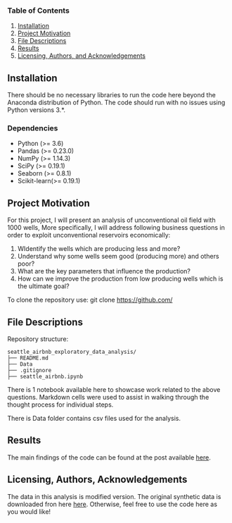 
### Table of Contents

1. [Installation](#installation)
2. [Project Motivation](#motivation)
3. [File Descriptions](#files)
4. [Results](#results)
5. [Licensing, Authors, and Acknowledgements](#licensing)

## Installation <a name="installation"></a>

There should be no necessary libraries to run the code here beyond the Anaconda distribution of Python.  The code should run with no issues using Python versions 3.*.

### Dependencies

- Python (>= 3.6)
- Pandas (>= 0.23.0)
- NumPy (>= 1.14.3)
- SciPy (>= 0.19.1)
- Seaborn (>= 0.8.1)
- Scikit-learn(>= 0.19.1)

## Project Motivation<a name="motivation"></a>

For this project,  I will present an analysis of unconventional oil field with 1000 wells, More specifically, I will address following business questions in order to exploit unconventional reservoirs economically:

1. WIdentify the wells which are producing less and more?
2. Understand why some wells seem good (producing more) and others poor?
3. What are the key parameters that influence the production?
4. How can we improve the production from low producing wells which is the ultimate goal?

To clone the repository use: git clone https://github.com/


## File Descriptions <a name="files"></a>
Repository structure:

    seattle_airbnb_exploratory_data_analysis/
    ├── README.md
    ├── Data
    ├── .gitignore
    ├── seattle_airbnb.ipynb
There is 1 notebook available here to showcase work related to the above questions. Markdown cells were used to assist in walking through the thought process for individual steps.  

There is Data folder contains csv files used for the analysis.

## Results<a name="results"></a>

The main findings of the code can be found at the post available [here](https://medium.com/@awez.hanegaonkar/application-of-exploratory-data-analysis-and-ml-for-production-of-oil-and-gas-677d9d58e2e9).

## Licensing, Authors, Acknowledgements<a name="licensing"></a>

The data in this analysis is modified version. The original synthetic data is downloaded fron here  [here](https://github.com/GeostatsGuy/GeoDataSets).  Otherwise, feel free to use the code here as you would like! 

